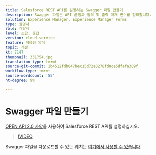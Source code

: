 ```yaml
---
title: Salesforce REST API를 설명하는 Swagger 파일 만들기
description: Swagger 파일은 API 끝점과 입력 및 출력 매개 변수를 정의합니다.
solution: Experience Manager, Experience Manager Forms
type: 설명서
role: 개발자
level: 초급, 중급
version: cloud-service
feature: 적응형 양식
topic: 개발
kt: 7147
thumbnail: 331754.jpg
translation-type: tm+mt
source-git-commit: 1b4512fdb047bec15d72a8278fd0ce5dfafa309f
workflow-type: tm+mt
source-wordcount: '55'
ht-degree: 9%

---
```



# Swagger 파일 만들기

[OPEN API 2.0 사양](https://swagger.io/docs/specification/2-0/basic-structure/)을 사용하여 Salesforce REST API를 설명하십시오.

>[!VIDEO](https://video.tv.adobe.com/v/331754?quality=12&learn=on)

Swagger 파일을 다운로드할 수 있는 위치는 [여기에서 사용할 수 있습니다](assets/sfdc-rest-swagger.zip).
